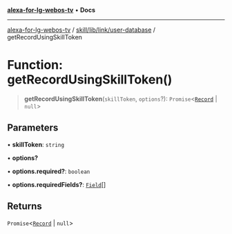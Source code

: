 [**alexa-for-lg-webos-tv**](../../../../../README.md) • **Docs**

***

[alexa-for-lg-webos-tv](../../../../../modules.md) / [skill/lib/link/user-database](../README.md) / getRecordUsingSkillToken

# Function: getRecordUsingSkillToken()

> **getRecordUsingSkillToken**(`skillToken`, `options`?): `Promise`\<[`Record`](../interfaces/Record.md) \| `null`\>

## Parameters

• **skillToken**: `string`

• **options?**

• **options.required?**: `boolean`

• **options.requiredFields?**: [`Field`](../type-aliases/Field.md)[]

## Returns

`Promise`\<[`Record`](../interfaces/Record.md) \| `null`\>
